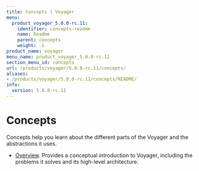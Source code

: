 ```yaml
---
title: Concepts | Voyager
menu:
  product_voyager_5.0.0-rc.11:
    identifier: concepts-readme
    name: Readme
    parent: concepts
    weight: -1
product_name: voyager
menu_name: product_voyager_5.0.0-rc.11
section_menu_id: concepts
url: /products/voyager/5.0.0-rc.11/concepts/
aliases:
- /products/voyager/5.0.0-rc.11/concepts/README/
info:
  version: 5.0.0-rc.11
---
```


# Concepts

Concepts help you learn about the different parts of the Voyager and the abstractions it uses.

- [Overview](/products/voyager/5.0.0-rc.11/concepts/overview). Provides a conceptual introduction to Voyager, including the problems it solves and its high-level architecture.
